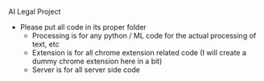 AI Legal Project

- Please put all code in its proper folder
  - Processing is for any python / ML code for the actual processing of text, etc
  - Extension is for all chrome extension related code (I will create a dummy chrome extension here in a bit)
  - Server is for all server side code
